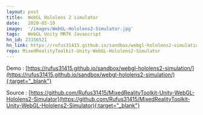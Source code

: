 ```yaml
---
layout: post
title:  WebGL Hololens 2 simulator
date:   2020-05-10
image:  '/images/WebGL-Hololens2-Simulator.jpg'
tags:   WebGL Unity MRTK Javascript
hn_id: 23156521
hn_link: https://rufus31415.github.io/sandbox/webgl-hololens2-simulation/
repo: MixedRealityToolkit-Unity-WebGL-Hololens2-Simulator 
---
```



Demo : [https://rufus31415.github.io/sandbox/webgl-hololens2-simulation/](https://rufus31415.github.io/sandbox/webgl-hololens2-simulation/){:target="_blank"}

Source : [https://github.com/Rufus31415/MixedRealityToolkit-Unity-WebGL-Hololens2-Simulator](https://github.com/Rufus31415/MixedRealityToolkit-Unity-WebGL-Hololens2-Simulator){:target="_blank"}